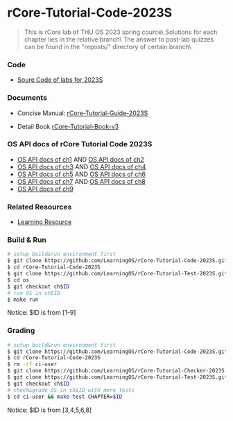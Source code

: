# rCore-Tutorial-Code-2023S
> This is rCore lab of THU OS 2023 spring cource\\
> Solutions for each chapter lies in the relative branch\\
> The answer to post-lab quizzes can be found in the "reposts/" directory of certain branch\\
### Code 
- [Soure Code of labs for 2023S](https://github.com/LearningOS/rCore-Tutorial-Code-2023S)
### Documents

- Concise Manual: [rCore-Tutorial-Guide-2023S](https://LearningOS.github.io/rCore-Tutorial-Guide-2023S/)

- Detail Book [rCore-Tutorial-Book-v3](https://rcore-os.github.io/rCore-Tutorial-Book-v3/)


### OS API docs of rCore Tutorial Code 2023S
- [OS API docs of ch1](https://learningos.github.io/rCore-Tutorial-Code-2023S/ch1/os/index.html)
  AND [OS API docs of ch2](https://learningos.github.io/rCore-Tutorial-Code-2023S/ch2/os/index.html)
- [OS API docs of ch3](https://learningos.github.io/rCore-Tutorial-Code-2023S/ch3/os/index.html)
  AND [OS API docs of ch4](https://learningos.github.io/rCore-Tutorial-Code-2023S/ch4/os/index.html)
- [OS API docs of ch5](https://learningos.github.io/rCore-Tutorial-Code-2023S/ch5/os/index.html)
  AND [OS API docs of ch6](https://learningos.github.io/rCore-Tutorial-Code-2023S/ch6/os/index.html)
- [OS API docs of ch7](https://learningos.github.io/rCore-Tutorial-Code-2023S/ch7/os/index.html)
  AND [OS API docs of ch8](https://learningos.github.io/rCore-Tutorial-Code-2023S/ch8/os/index.html)
- [OS API docs of ch9](https://learningos.github.io/rCore-Tutorial-Code-2023S/ch9/os/index.html)

### Related Resources
- [Learning Resource](https://github.com/LearningOS/rust-based-os-comp2022/blob/main/relatedinfo.md)


### Build & Run

```bash
# setup build&run environment first
$ git clone https://github.com/LearningOS/rCore-Tutorial-Code-2023S.git
$ cd rCore-Tutorial-Code-2023S
$ git clone https://github.com/LearningOS/rCore-Tutorial-Test-2023S.git user
$ cd os
$ git checkout ch$ID
# run OS in ch$ID
$ make run
```
Notice: $ID is from [1-9]

### Grading

```bash
# setup build&run environment first
$ git clone https://github.com/LearningOS/rCore-Tutorial-Code-2023S.git
$ cd rCore-Tutorial-Code-2023S
$ rm -rf ci-user
$ git clone https://github.com/LearningOS/rCore-Tutorial-Checker-2023S.git ci-user
$ git clone https://github.com/LearningOS/rCore-Tutorial-Test-2023S.git ci-user/user
$ git checkout ch$ID
# check&grade OS in ch$ID with more tests
$ cd ci-user && make test CHAPTER=$ID
```
Notice: $ID is from [3,4,5,6,8]
